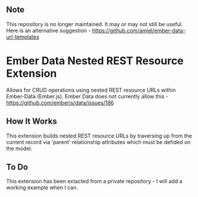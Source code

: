 Note
----
This repository is no longer maintained. It may or may not still be useful. Here is an alternative suggestion - https://github.com/amiel/ember-data-url-templates


Ember Data Nested REST Resource Extension
=========================================

Allows for CRUD operations using nested REST resource URLs within Ember-Data (Ember.js). Ember Data does not currently allow this - https://github.com/emberjs/data/issues/186

How It Works
------------

This extension builds nested REST resource URLs by traversing up from the current record via 'parent' relationship attributes which must be defided on the model.

To Do
-----

This extension has been extacted from a private repository - I will add a working example when I can.
